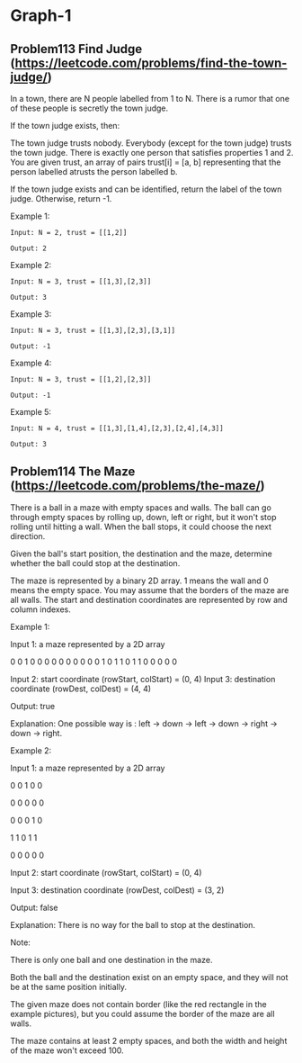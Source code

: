 # Graph-1

## Problem113 Find Judge (https://leetcode.com/problems/find-the-town-judge/)

In a town, there are N people labelled from 1 to N.  There is a rumor that one of these people is secretly the town judge.

If the town judge exists, then:

The town judge trusts nobody.
Everybody (except for the town judge) trusts the town judge.
There is exactly one person that satisfies properties 1 and 2.
You are given trust, an array of pairs trust[i] = [a, b] representing that the person labelled atrusts the person labelled b.

If the town judge exists and can be identified, return the label of the town judge.  Otherwise, return -1.

Example 1:

    Input: N = 2, trust = [[1,2]]

    Output: 2

Example 2:

    Input: N = 3, trust = [[1,3],[2,3]]

    Output: 3

Example 3:

    Input: N = 3, trust = [[1,3],[2,3],[3,1]]

    Output: -1

Example 4:

    Input: N = 3, trust = [[1,2],[2,3]]

    Output: -1

Example 5:

    Input: N = 4, trust = [[1,3],[1,4],[2,3],[2,4],[4,3]]

    Output: 3

## Problem114 The Maze (https://leetcode.com/problems/the-maze/)

There is a ball in a maze with empty spaces and walls. The ball can go through empty spaces by rolling up, down, left or right, but it won't stop rolling until hitting a wall. When the ball stops, it could choose the next direction.

Given the ball's start position, the destination and the maze, determine whether the ball could stop at the destination.


The maze is represented by a binary 2D array. 1 means the wall and 0 means the empty space. You may assume that the borders of the maze are all walls. The start and destination coordinates are represented by row and column indexes.

 

Example 1:

Input 1: a maze represented by a 2D array

0 0 1 0 0
0 0 0 0 0
0 0 0 1 0
1 1 0 1 1
0 0 0 0 0

Input 2: start coordinate (rowStart, colStart) = (0, 4)
Input 3: destination coordinate (rowDest, colDest) = (4, 4)

Output: true

Explanation: One possible way is : left -> down -> left -> down -> right -> down -> right.

Example 2:

Input 1: a maze represented by a 2D array

0 0 1 0 0

0 0 0 0 0

0 0 0 1 0

1 1 0 1 1

0 0 0 0 0

Input 2: start coordinate (rowStart, colStart) = (0, 4)

Input 3: destination coordinate (rowDest, colDest) = (3, 2)

Output: false

Explanation: There is no way for the ball to stop at the destination.

 

Note:

There is only one ball and one destination in the maze.

Both the ball and the destination exist on an empty space, and they will not be at the same position initially.

The given maze does not contain border (like the red rectangle in the example pictures), but you could assume the border of the maze are all walls.

The maze contains at least 2 empty spaces, and both the width and height of the maze won't exceed 100.
